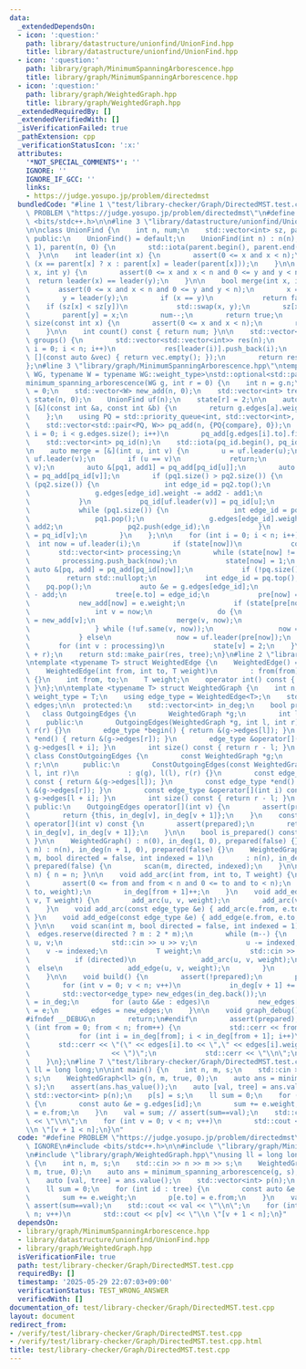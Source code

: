```yaml
---
data:
  _extendedDependsOn:
  - icon: ':question:'
    path: library/datastructure/unionfind/UnionFind.hpp
    title: library/datastructure/unionfind/UnionFind.hpp
  - icon: ':question:'
    path: library/graph/MinimumSpanningArborescence.hpp
    title: library/graph/MinimumSpanningArborescence.hpp
  - icon: ':question:'
    path: library/graph/WeightedGraph.hpp
    title: library/graph/WeightedGraph.hpp
  _extendedRequiredBy: []
  _extendedVerifiedWith: []
  _isVerificationFailed: true
  _pathExtension: cpp
  _verificationStatusIcon: ':x:'
  attributes:
    '*NOT_SPECIAL_COMMENTS*': ''
    IGNORE: ''
    IGNORE_IF_GCC: ''
    links:
    - https://judge.yosupo.jp/problem/directedmst
  bundledCode: "#line 1 \"test/library-checker/Graph/DirectedMST.test.cpp\"\n#define\
    \ PROBLEM \"https://judge.yosupo.jp/problem/directedmst\"\n#define IGNORE\n#include\
    \ <bits/stdc++.h>\n\n#line 3 \"library/datastructure/unionfind/UnionFind.hpp\"\
    \n\nclass UnionFind {\n    int n, num;\n    std::vector<int> sz, parent;\n\n \
    \ public:\n    UnionFind() = default;\n    UnionFind(int n) : n(n), num(n), sz(n,\
    \ 1), parent(n, 0) {\n        std::iota(parent.begin(), parent.end(), 0);\n  \
    \  }\n\n    int leader(int x) {\n        assert(0 <= x and x < n);\n        return\
    \ (x == parent[x] ? x : parent[x] = leader(parent[x]));\n    }\n\n    bool same(int\
    \ x, int y) {\n        assert(0 <= x and x < n and 0 <= y and y < n);\n      \
    \  return leader(x) == leader(y);\n    }\n\n    bool merge(int x, int y) {\n \
    \       assert(0 <= x and x < n and 0 <= y and y < n);\n        x = leader(x);\n\
    \        y = leader(y);\n        if (x == y)\n            return false;\n    \
    \    if (sz[x] < sz[y])\n            std::swap(x, y);\n        sz[x] += sz[y];\n\
    \        parent[y] = x;\n        num--;\n        return true;\n    }\n\n    int\
    \ size(const int x) {\n        assert(0 <= x and x < n);\n        return sz[leader(x)];\n\
    \    }\n\n    int count() const { return num; }\n\n    std::vector<std::vector<int>>\
    \ groups() {\n        std::vector<std::vector<int>> res(n);\n        for (int\
    \ i = 0; i < n; i++)\n            res[leader(i)].push_back(i);\n        std::erase_if(res,\
    \ [](const auto &vec) { return vec.empty(); });\n        return res;\n    }\n\
    };\n#line 3 \"library/graph/MinimumSpanningArborescence.hpp\"\ntemplate <typename\
    \ WG, typename W = typename WG::weight_type>\nstd::optional<std::pair<W, std::vector<int>>>\n\
    minimum_spanning_arborescence(WG g, int r = 0) {\n    int n = g.n;\n    W res\
    \ = 0;\n    std::vector<W> new_add(n, 0);\n    std::vector<int> tree(n), pre(n),\
    \ state(n, 0);\n    UnionFind uf(n);\n    state[r] = 2;\n\n    auto compare =\
    \ [&](const int &a, const int &b) {\n        return g.edges[a].weight > g.edges[b].weight;\n\
    \    };\n    using PQ = std::priority_queue<int, std::vector<int>, decltype(compare)>;\n\
    \    std::vector<std::pair<PQ, W>> pq_add(n, {PQ{compare}, 0});\n    for (int\
    \ i = 0; i < g.edges.size(); i++)\n        pq_add[g.edges[i].to].first.push(i);\n\
    \    std::vector<int> pq_id(n);\n    std::iota(pq_id.begin(), pq_id.end(), 0);\n\
    \n    auto merge = [&](int u, int v) {\n        u = uf.leader(u);\n        v =\
    \ uf.leader(v);\n        if (u == v)\n            return;\n        uf.merge(u,\
    \ v);\n        auto &[pq1, add1] = pq_add[pq_id[u]];\n        auto &[pq2, add2]\
    \ = pq_add[pq_id[v]];\n        if (pq1.size() > pq2.size()) {\n            while\
    \ (pq2.size()) {\n                int edge_id = pq2.top();\n                pq2.pop();\n\
    \                g.edges[edge_id].weight -= add2 - add1;\n                pq1.push(edge_id);\n\
    \            }\n            pq_id[uf.leader(v)] = pq_id[u];\n        } else {\n\
    \            while (pq1.size()) {\n                int edge_id = pq1.top();\n\
    \                pq1.pop();\n                g.edges[edge_id].weight -= add1 -\
    \ add2;\n                pq2.push(edge_id);\n            }\n            pq_id[uf.leader(v)]\
    \ = pq_id[v];\n        }\n    };\n\n    for (int i = 0; i < n; i++) {\n      \
    \  int now = uf.leader(i);\n        if (state[now])\n            continue;\n \
    \       std::vector<int> processing;\n        while (state[now] != 2) {\n    \
    \        processing.push_back(now);\n            state[now] = 1;\n           \
    \ auto &[pq, add] = pq_add[pq_id[now]];\n            if (!pq.size())\n       \
    \         return std::nullopt;\n            int edge_id = pq.top();\n        \
    \    pq.pop();\n            auto &e = g.edges[edge_id];\n            res += e.weight\
    \ - add;\n            tree[e.to] = edge_id;\n            pre[now] = uf.leader(e.from);\n\
    \            new_add[now] = e.weight;\n            if (state[pre[now]] == 1) {\n\
    \                int v = now;\n                do {\n                    pq_add[pq_id[v]].second\
    \ = new_add[v];\n                    merge(v, now);\n                    v = uf.leader(pre[v]);\n\
    \                } while (!uf.same(v, now));\n                now = uf.leader(now);\n\
    \            } else\n                now = uf.leader(pre[now]);\n        }\n \
    \       for (int v : processing)\n            state[v] = 2;\n    }\n    tree.erase(tree.begin()\
    \ + r);\n    return std::make_pair(res, tree);\n}\n#line 2 \"library/graph/WeightedGraph.hpp\"\
    \ntemplate <typename T> struct WeightedEdge {\n    WeightedEdge() = default;\n\
    \    WeightedEdge(int from, int to, T weight)\n        : from(from), to(to), weight(weight)\
    \ {}\n    int from, to;\n    T weight;\n    operator int() const { return to;\
    \ }\n};\n\ntemplate <typename T> struct WeightedGraph {\n    int n;\n    using\
    \ weight_type = T;\n    using edge_type = WeightedEdge<T>;\n    std::vector<edge_type>\
    \ edges;\n\n  protected:\n    std::vector<int> in_deg;\n    bool prepared;\n \
    \   class OutgoingEdges {\n        WeightedGraph *g;\n        int l, r;\n\n  \
    \    public:\n        OutgoingEdges(WeightedGraph *g, int l, int r) : g(g), l(l),\
    \ r(r) {}\n        edge_type *begin() { return &(g->edges[l]); }\n        edge_type\
    \ *end() { return &(g->edges[r]); }\n        edge_type &operator[](int i) { return\
    \ g->edges[l + i]; }\n        int size() const { return r - l; }\n    };\n   \
    \ class ConstOutgoingEdges {\n        const WeightedGraph *g;\n        int l,\
    \ r;\n\n      public:\n        ConstOutgoingEdges(const WeightedGraph *g, int\
    \ l, int r)\n            : g(g), l(l), r(r) {}\n        const edge_type *begin()\
    \ const { return &(g->edges[l]); }\n        const edge_type *end() const { return\
    \ &(g->edges[r]); }\n        const edge_type &operator[](int i) const { return\
    \ g->edges[l + i]; }\n        int size() const { return r - l; }\n    };\n\n \
    \ public:\n    OutgoingEdges operator[](int v) {\n        assert(prepared);\n\
    \        return {this, in_deg[v], in_deg[v + 1]};\n    }\n    const ConstOutgoingEdges\
    \ operator[](int v) const {\n        assert(prepared);\n        return {this,\
    \ in_deg[v], in_deg[v + 1]};\n    }\n\n    bool is_prepared() const { return prepared;\
    \ }\n\n    WeightedGraph() : n(0), in_deg(1, 0), prepared(false) {}\n    WeightedGraph(int\
    \ n) : n(n), in_deg(n + 1, 0), prepared(false) {}\n    WeightedGraph(int n, int\
    \ m, bool directed = false, int indexed = 1)\n        : n(n), in_deg(n + 1, 0),\
    \ prepared(false) {\n        scan(m, directed, indexed);\n    }\n\n    void resize(int\
    \ n) { n = n; }\n\n    void add_arc(int from, int to, T weight) {\n        assert(!prepared);\n\
    \        assert(0 <= from and from < n and 0 <= to and to < n);\n        edges.emplace_back(from,\
    \ to, weight);\n        in_deg[from + 1]++;\n    }\n    void add_edge(int u, int\
    \ v, T weight) {\n        add_arc(u, v, weight);\n        add_arc(v, u, weight);\n\
    \    }\n    void add_arc(const edge_type &e) { add_arc(e.from, e.to, e.weight);\
    \ }\n    void add_edge(const edge_type &e) { add_edge(e.from, e.to, e.weight);\
    \ }\n\n    void scan(int m, bool directed = false, int indexed = 1) {\n      \
    \  edges.reserve(directed ? m : 2 * m);\n        while (m--) {\n            int\
    \ u, v;\n            std::cin >> u >> v;\n            u -= indexed;\n        \
    \    v -= indexed;\n            T weight;\n            std::cin >> weight;\n \
    \           if (directed)\n                add_arc(u, v, weight);\n          \
    \  else\n                add_edge(u, v, weight);\n        }\n        build();\n\
    \    }\n\n    void build() {\n        assert(!prepared);\n        prepared = true;\n\
    \        for (int v = 0; v < n; v++)\n            in_deg[v + 1] += in_deg[v];\n\
    \        std::vector<edge_type> new_edges(in_deg.back());\n        auto counter\
    \ = in_deg;\n        for (auto &&e : edges)\n            new_edges[counter[e.from]++]\
    \ = e;\n        edges = new_edges;\n    }\n\n    void graph_debug() const {\n\
    #ifndef __DEBUG\n        return;\n#endif\n        assert(prepared);\n        for\
    \ (int from = 0; from < n; from++) {\n            std::cerr << from << \";\";\n\
    \            for (int i = in_deg[from]; i < in_deg[from + 1]; i++)\n         \
    \       std::cerr << \"(\" << edges[i].to << \",\" << edges[i].weight\n      \
    \                    << \")\";\n            std::cerr << \"\\n\";\n        }\n\
    \    }\n};\n#line 7 \"test/library-checker/Graph/DirectedMST.test.cpp\"\nusing\
    \ ll = long long;\n\nint main() {\n    int n, m, s;\n    std::cin >> n >> m >>\
    \ s;\n    WeightedGraph<ll> g(n, m, true, 0);\n    auto ans = minimum_spanning_arborescence(g,\
    \ s);\n    assert(ans.has_value());\n    auto [val, tree] = ans.value();\n   \
    \ std::vector<int> p(n);\n    p[s] = s;\n    ll sum = 0;\n    for (int id : tree)\
    \ {\n        const auto &e = g.edges[id];\n        sum += e.weight;\n        p[e.to]\
    \ = e.from;\n    }\n    val = sum; // assert(sum==val);\n    std::cout << val\
    \ << \"\\n\";\n    for (int v = 0; v < n; v++)\n        std::cout << p[v] << \"\
    \\n \"[v + 1 < n];\n}\n"
  code: "#define PROBLEM \"https://judge.yosupo.jp/problem/directedmst\"\n#define\
    \ IGNORE\n#include <bits/stdc++.h>\n\n#include \"library/graph/MinimumSpanningArborescence.hpp\"\
    \n#include \"library/graph/WeightedGraph.hpp\"\nusing ll = long long;\n\nint main()\
    \ {\n    int n, m, s;\n    std::cin >> n >> m >> s;\n    WeightedGraph<ll> g(n,\
    \ m, true, 0);\n    auto ans = minimum_spanning_arborescence(g, s);\n    assert(ans.has_value());\n\
    \    auto [val, tree] = ans.value();\n    std::vector<int> p(n);\n    p[s] = s;\n\
    \    ll sum = 0;\n    for (int id : tree) {\n        const auto &e = g.edges[id];\n\
    \        sum += e.weight;\n        p[e.to] = e.from;\n    }\n    val = sum; //\
    \ assert(sum==val);\n    std::cout << val << \"\\n\";\n    for (int v = 0; v <\
    \ n; v++)\n        std::cout << p[v] << \"\\n \"[v + 1 < n];\n}"
  dependsOn:
  - library/graph/MinimumSpanningArborescence.hpp
  - library/datastructure/unionfind/UnionFind.hpp
  - library/graph/WeightedGraph.hpp
  isVerificationFile: true
  path: test/library-checker/Graph/DirectedMST.test.cpp
  requiredBy: []
  timestamp: '2025-05-29 22:07:03+09:00'
  verificationStatus: TEST_WRONG_ANSWER
  verifiedWith: []
documentation_of: test/library-checker/Graph/DirectedMST.test.cpp
layout: document
redirect_from:
- /verify/test/library-checker/Graph/DirectedMST.test.cpp
- /verify/test/library-checker/Graph/DirectedMST.test.cpp.html
title: test/library-checker/Graph/DirectedMST.test.cpp
---
```

